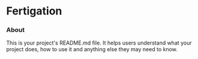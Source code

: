 Fertigation
===========

### About

This is your project's README.md file. It helps users understand what your
project does, how to use it and anything else they may need to know.